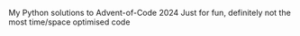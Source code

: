 My Python solutions to Advent-of-Code 2024
Just for fun, definitely not the most time/space optimised code
